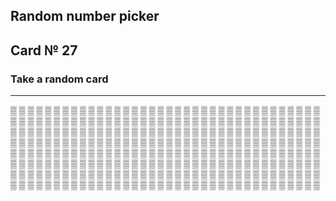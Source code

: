 ## Random number picker 

## Card № 27

### Take a random card
----
[▒](92.md) [▒](61.md) [▒](27.md) [▒](3.md) [▒](57.md) [▒](72.md) [▒](90.md) [▒](14.md) [▒](23.md) [▒](63.md) [▒](67.md) [▒](60.md) [▒](24.md) [▒](68.md) [▒](33.md) [▒](64.md) [▒](95.md) [▒](46.md) [▒](35.md) [▒](80.md) [▒](53.md) [▒](45.md) [▒](26.md) [▒](57.md) [▒](61.md) [▒](92.md) [▒](25.md) [▒](79.md) [▒](49.md) [▒](72.md) [▒](10.md) [▒](59.md) [▒](80.md) [▒](83.md) [▒](49.md) [▒](84.md) [▒](67.md) [▒](42.md) [▒](67.md) [▒](42.md) [▒](22.md) [▒](28.md) [▒](11.md) [▒](53.md) [▒](94.md) [▒](9.md) [▒](62.md) [▒](21.md) [▒](87.md) [▒](14.md) [▒](24.md) [▒](43.md) [▒](4.md) [▒](17.md) [▒](5.md) [▒](54.md) [▒](43.md) [▒](28.md) [▒](25.md) [▒](18.md) [▒](15.md) [▒](59.md) [▒](99.md) [▒](75.md) [▒](13.md) [▒](87.md) [▒](62.md) [▒](64.md) [▒](76.md) [▒](56.md) [▒](80.md) [▒](58.md) [▒](44.md) [▒](41.md) [▒](15.md) [▒](93.md) [▒](77.md) [▒](84.md) [▒](47.md) [▒](16.md) [▒](21.md) [▒](51.md) [▒](74.md) [▒](48.md) [▒](22.md) [▒](55.md) [▒](61.md) [▒](73.md) [▒](31.md) [▒](66.md) [▒](54.md) [▒](16.md) [▒](94.md) [▒](1.md) [▒](37.md) [▒](23.md) [▒](61.md) [▒](89.md) [▒](18.md) [▒](42.md) [▒](43.md) [▒](51.md) [▒](14.md) [▒](85.md) [▒](64.md) [▒](85.md) [▒](4.md) [▒](30.md) [▒](89.md) [▒](50.md) [▒](88.md) [▒](14.md) [▒](66.md) [▒](0.md) [▒](17.md) [▒](91.md) [▒](35.md) [▒](23.md) [▒](12.md) [▒](19.md) [▒](80.md) [▒](34.md) [▒](73.md) [▒](8.md) [▒](48.md) [▒](20.md) [▒](44.md) [▒](93.md) [▒](3.md) [▒](70.md) [▒](75.md) [▒](79.md) [▒](41.md) [▒](32.md) [▒](97.md) [▒](60.md) [▒](46.md) [▒](0.md) [▒](2.md) [▒](10.md) [▒](63.md) [▒](69.md) [▒](10.md) [▒](16.md) [▒](1.md) [▒](7.md) [▒](31.md) [▒](96.md) [▒](36.md) [▒](32.md) [▒](51.md) [▒](8.md) [▒](0.md) [▒](12.md) [▒](81.md) [▒](90.md) [▒](38.md) [▒](53.md) [▒](79.md) [▒](82.md) [▒](28.md) [▒](49.md) [▒](70.md) [▒](56.md) [▒](36.md) [▒](29.md) [▒](12.md) [▒](17.md) [▒](4.md) [▒](29.md) [▒](30.md) [▒](71.md) [▒](57.md) [▒](21.md) [▒](39.md) [▒](52.md) [▒](85.md) [▒](38.md) [▒](74.md) [▒](56.md) [▒](85.md) [▒](24.md) [▒](98.md) [▒](17.md) [▒](39.md) [▒](77.md) [▒](63.md) [▒](34.md) [▒](19.md) [▒](26.md) [▒](22.md) [▒](40.md) [▒](78.md) [▒](16.md) [▒](1.md) [▒](63.md) [▒](52.md) [▒](39.md) [▒](26.md) [▒](5.md) [▒](48.md) [▒](99.md) [▒](77.md) [▒](51.md) [▒](9.md) [▒](33.md) [▒](98.md) [▒](44.md) [▒](93.md) [▒](9.md) [▒](27.md) [▒](71.md) [▒](54.md) [▒](15.md) [▒](83.md) [▒](2.md) [▒](72.md) [▒](74.md) [▒](68.md) [▒](66.md) [▒](73.md) [▒](0.md) [▒](47.md) [▒](56.md) [▒](62.md) [▒](69.md) [▒](81.md) [▒](46.md) [▒](39.md) [▒](70.md) [▒](60.md) [▒](47.md) [▒](66.md) [▒](7.md) [▒](33.md) [▒](96.md) [▒](58.md) [▒](31.md) [▒](30.md) [▒](19.md) [▒](70.md) [▒](20.md) [▒](94.md) [▒](78.md) [▒](82.md) [▒](30.md) [▒](88.md) [▒](24.md) [▒](72.md) [▒](8.md) [▒](3.md) [▒](94.md) [▒](13.md) [▒](35.md) [▒](13.md) [▒](55.md) [▒](75.md) [▒](35.md) [▒](59.md) [▒](74.md) [▒](48.md) [▒](20.md) [▒](43.md) [▒](82.md) [▒](82.md) [▒](91.md) [▒](40.md) [▒](34.md) [▒](29.md) [▒](32.md) [▒](91.md) [▒](57.md) [▒](96.md) [▒](20.md) [▒](50.md) [▒](93.md) [▒](75.md) [▒](98.md) [▒](81.md) [▒](69.md) [▒](55.md) [▒](68.md) [▒](13.md) [▒](52.md) [▒](46.md) [▒](9.md) [▒](21.md) [▒](59.md) 